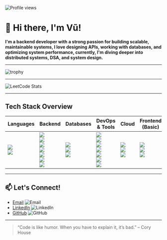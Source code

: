![Profile views](https://komarev.com/ghpvc/?username=ngxvu&color=brightgreen)
# 👋 Hi there, I'm Vũ!

**I'm a backend developer with a strong passion for building scalable, maintainable systems, I love designing APIs, working with databases, and optimizing system performance, currently, I'm diving deeper into distributed systems, DSA, and system design.**

---

![trophy](https://github-profile-trophy.vercel.app/?username=ngxvu)

---

![LeetCode Stats](https://leetcard.jacoblin.cool/ngxvu?theme=light)

---

## Tech Stack Overview

<table>
  <thead>
    <tr>
      <th>Languages</th>
      <th>Backend</th>
      <th>Databases</th>
      <th>DevOps & Tools</th>
      <th>Cloud</th>
      <th>Frontend (Basic)</th>
      <th>Learning</th>
    </tr>
  </thead>
  <tbody>
    <tr>
      <td>
        <img src="https://img.shields.io/badge/-Golang-00ADD8?style=flat&logo=go&logoColor=white" /><br/>
        <img src="https://img.shields.io/badge/-Python-3776AB?style=flat&logo=python&logoColor=white" />
      </td>
      <td>
        <img src="https://img.shields.io/badge/-REST-00599C?style=flat&logo=swagger&logoColor=white" /><br/>
        <img src="https://img.shields.io/badge/-WebSocket-FF9900?style=flat&logo=socket.io&logoColor=white" /><br/>
        <img src="https://img.shields.io/badge/-Webhook-5C2D91?style=flat&logo=webhooks&logoColor=white" /><br/>
        <img src="https://img.shields.io/badge/-Microservices-FF6F00?style=flat&logo=micro&logoColor=white" /><br/>
        <img src="https://img.shields.io/badge/-Message%20Queue-8A2BE2?style=flat&logo=rabbitmq&logoColor=white" /><br/>
        <img src="https://img.shields.io/badge/-gRPC-4285F4?style=flat&logo=grpc&logoColor=white" /><br/>
        <img src="https://img.shields.io/badge/-Postman-FF6C37?style=flat&logo=postman&logoColor=white" />
      </td>
      <td>
        <img src="https://img.shields.io/badge/-PostgreSQL-336791?style=flat&logo=postgresql&logoColor=white" /><br/>
        <img src="https://img.shields.io/badge/-MongoDB-47A248?style=flat&logo=mongodb&logoColor=white" /><br/>
        <img src="https://img.shields.io/badge/-Redis-DC382D?style=flat&logo=redis&logoColor=white" />
      </td>
      <td>
        <img src="https://img.shields.io/badge/-Docker-2496ED?style=flat&logo=docker&logoColor=white" /><br/>
        <img src="https://img.shields.io/badge/-Git-F05032?style=flat&logo=git&logoColor=white" /><br/>
        <img src="https://img.shields.io/badge/-Linux-FCC624?style=flat&logo=linux&logoColor=black" /><br/>
        <img src="https://img.shields.io/badge/-Prometheus-E6522C?style=flat&logo=prometheus&logoColor=white" /><br/>
        <img src="https://img.shields.io/badge/-CI%2FCD-0A0A0A?style=flat&logo=githubactions&logoColor=white" /><br/>
        <img src="https://img.shields.io/badge/-Nginx-009639?style=flat&logo=nginx&logoColor=white" /><br/>
        <img src="https://img.shields.io/badge/-Ngrok-1F1F1F?style=flat&logo=ngrok&logoColor=white" />
      </td>
      <td>
        <img src="https://img.shields.io/badge/-AWS%20EC2-232F3E?style=flat&logo=amazon-aws&logoColor=white" /><br/>
        <img src="https://img.shields.io/badge/-Google%20Cloud-4285F4?style=flat&logo=google-cloud&logoColor=white" /><br/>
        <img src="https://img.shields.io/badge/-DigitalOcean-0080FF?style=flat&logo=digitalocean&logoColor=white" />
      </td>
      <td>
        <img src="https://img.shields.io/badge/-React-61DAFB?style=flat&logo=react&logoColor=black" /><br/>
        <img src="https://img.shields.io/badge/-HTML5-E34F26?style=flat&logo=html5&logoColor=white" /><br/>
        <img src="https://img.shields.io/badge/-CSS3-1572B6?style=flat&logo=css3&logoColor=white" />
      </td>
      <td>
        <img src="https://img.shields.io/badge/-DSA-007ACC?style=flat&logo=leetcode&logoColor=white" /><br/>
        <img src="https://img.shields.io/badge/-System%20Design-FFA500?style=flat&logo=google&logoColor=white" /><br/>
        <img src="https://img.shields.io/badge/-Kubernetes-326CE5?style=flat&logo=kubernetes&logoColor=white" />
      </td>
    </tr>
  </tbody>
</table>

---

## 📫 Let's Connect!

- [Email](mailto:xvung126@gmail.com) ![Email](https://img.shields.io/badge/-Email-0078D4?style=flat&logo=microsoftoutlook&logoColor=white)
- [LinkedIn]([https://www.linkedin.com/in/your-linkedin-profile](https://linkedin.com/in/ngxvu)) ![LinkedIn](https://img.shields.io/badge/-LinkedIn-0077B5?style=flat&logo=linkedin&logoColor=white)
- [GitHub](https://github.com/ngxvu) ![GitHub](https://img.shields.io/badge/-GitHub-000000?style=flat&logo=github&logoColor=white)


---

> “Code is like humor. When you have to explain it, it’s bad.” – Cory House

